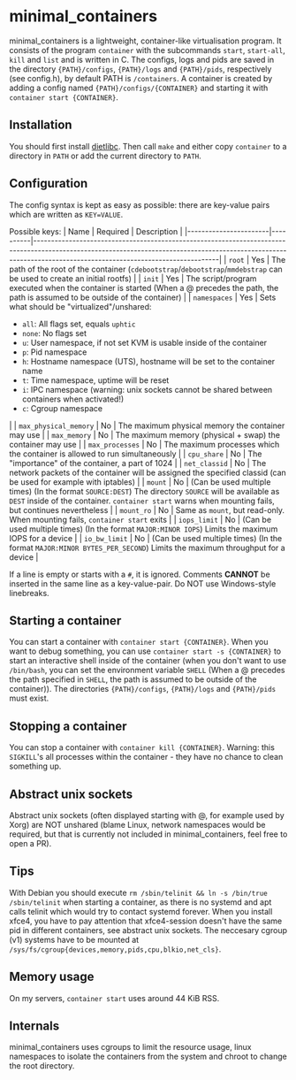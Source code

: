 # minimal_containers
minimal_containers is a lightweight, container-like virtualisation program. It consists of the program `container` with the subcommands `start`, `start-all`, `kill` and `list` and is written in C.
The configs, logs and pids are saved in the directory `{PATH}/configs`, `{PATH}/logs` and `{PATH}/pids`, respectively (see config.h), by default PATH is `/containers`. A container is created by adding a config named `{PATH}/configs/{CONTAINER}` and starting it with `container start {CONTAINER}`.

## Installation
You should first install [dietlibc](https://www.fefe.de/dietlibc). Then call `make` and either copy `container` to a directory in `PATH` or add the current directory to `PATH`.

## Configuration
The config syntax is kept as easy as possible: there are key-value pairs which are written as `KEY=VALUE`.

Possible keys:
| Name                  | Required | Description                                                                                                                                                                                                    |
|-----------------------|----------|----------------------------------------------------------------------------------------------------------------------------------------------------------------------------------------------------------------|
| `root`                | Yes      | The path of the root of the container (`cdebootstrap`/`debootstrap`/`mmdebstrap` can be used to create an initial rootfs)                                                                                      |
| `init`                | Yes      | The script/program executed when the container is started (When a @ precedes the path, the path is assumed to be outside of the container)                                                                     |
| `namespaces`          | Yes      | Sets what should be "virtualized"/unshared:<ul><li>`all`: All flags set, equals `uphtic`</li><li>`none`: No flags set</li><li>`u`: User namespace, if not set KVM is usable inside of the container</li><li>`p`: Pid namespace</li><li>`h`: Hostname namespace (UTS), hostname will be set to the container name</li><li>`t`: Time namespace, uptime will be reset</li><li>`i`: IPC namespace (warning: unix sockets cannot be shared between containers when activated!)</li><li>`c`: Cgroup namespace</li></ul>        |
| `max_physical_memory` | No       | The maximum physical memory the container may use                                                                                                                                                              |
| `max_memory`          | No       | The maximum memory (physical + swap) the container may use                                                                                                                                                     |
| `max_processes`       | No       | The maximum processes which the container is allowed to run simultaneously                                                                                                                                     |
| `cpu_share`           | No       | The "importance" of the container, a part of 1024                                                                                                                                                              |
| `net_classid`         | No       | The network packets of the container will be assigned the specified classid (can be used for example with iptables)                                                                                            |
| `mount`               | No       | (Can be used multiple times) (In the format `SOURCE:DEST`) The directory `SOURCE` will be available as `DEST` inside of the container. `container start` warns when mounting fails, but continues nevertheless |
| `mount_ro`            | No       | Same as `mount`, but read-only. When mounting fails, `container start` exits                                                                                                                                   |
| `iops_limit`          | No       | (Can be used multiple times) (In the format `MAJOR:MINOR IOPS`) Limits the maximum IOPS for a device                                                                                                           |
| `io_bw_limit`         | No       | (Can be used multiple times) (In the format `MAJOR:MINOR BYTES_PER_SECOND`) Limits the maximum throughput for a device                                                                                         |

If a line is empty or starts with a `#`, it is ignored. Comments **CANNOT** be inserted in the same line as a key-value-pair. Do NOT use Windows-style linebreaks.

## Starting a container
You can start a container with `container start {CONTAINER}`. When you want to debug something, you can use `container start -s {CONTAINER}` to start an interactive shell inside of the container (when you don't want to use `/bin/bash`, you can set the environment variable `SHELL` (When a @ precedes the path specified in `SHELL`, the path is assumed to be outside of the container)). The directories `{PATH}/configs`, `{PATH}/logs` and `{PATH}/pids` must exist.

## Stopping a container
You can stop a container with `container kill {CONTAINER}`. Warning: this `SIGKILL`'s all processes within the container - they have no chance to clean something up.

## Abstract unix sockets
Abstract unix sockets (often displayed starting with @, for example used by Xorg) are NOT unshared (blame Linux, network namespaces would be required, but that is currently not included in minimal_containers, feel free to open a PR).

## Tips
With Debian you should execute `rm /sbin/telinit && ln -s /bin/true /sbin/telinit` when starting a container, as there is no systemd and apt calls telinit which would try to contact systemd forever.
When you install xfce4, you have to pay attention that xfce4-session doesn't have the same pid in different containers, see abstract unix sockets.
The neccesary cgroup (v1) systems have to be mounted at `/sys/fs/cgroup{devices,memory,pids,cpu,blkio,net_cls}`.

## Memory usage
On my servers, `container start` uses around 44 KiB RSS.

## Internals
minimal_containers uses cgroups to limit the resource usage, linux namespaces to isolate the containers from the system and chroot to change the root directory.